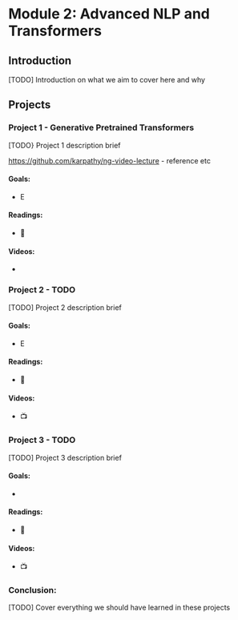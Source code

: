 # Module 2: Advanced NLP and Transformers

## Introduction

[TODO] Introduction on what we aim to cover here and why

## Projects

### Project 1 - Generative Pretrained Transformers

[TODO} Project 1 description brief

https://github.com/karpathy/ng-video-lecture - reference etc

#### Goals: 

- E

#### Readings:
- 📖 

#### Videos:
- 

### Project 2 - TODO

[TODO] Project 2 description brief

#### Goals: 

- E

#### Readings:
- 📖 

#### Videos:
- 📺 

### Project 3 - TODO

[TODO] Project 3 description brief

#### Goals: 

- 

#### Readings:
- 📖 

#### Videos:
- 📺 

### Conclusion:

[TODO] Cover everything we should have learned in these projects

